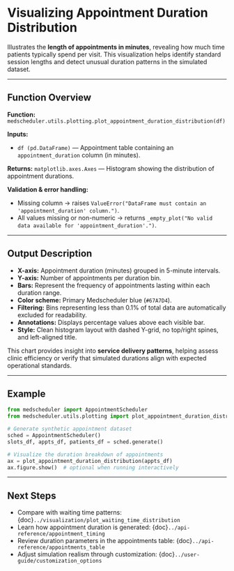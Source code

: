 # Visualizing Appointment Duration Distribution

Illustrates the **length of appointments in minutes**, revealing how much time patients typically spend per visit. This visualization helps identify standard session lengths and detect unusual duration patterns in the simulated dataset.

---

## Function Overview
**Function:** `medscheduler.utils.plotting.plot_appointment_duration_distribution(df)`

**Inputs:**
- `df (pd.DataFrame)` — Appointment table containing an `appointment_duration` column (in minutes).

**Returns:** `matplotlib.axes.Axes` — Histogram showing the distribution of appointment durations.

**Validation & error handling:**
- Missing column → raises `ValueError("DataFrame must contain an 'appointment_duration' column.")`.
- All values missing or non-numeric → returns `_empty_plot("No valid data available for 'appointment_duration'.")`.

---

## Output Description
- **X-axis:** Appointment duration (minutes) grouped in 5-minute intervals.
- **Y-axis:** Number of appointments per duration bin.
- **Bars:** Represent the frequency of appointments lasting within each duration range.
- **Color scheme:** Primary Medscheduler blue (`#67A7D4`).
- **Filtering:** Bins representing less than 0.1% of total data are automatically excluded for readability.
- **Annotations:** Displays percentage values above each visible bar.
- **Style:** Clean histogram layout with dashed Y-grid, no top/right spines, and left-aligned title.

This chart provides insight into **service delivery patterns**, helping assess clinic efficiency or verify that simulated durations align with expected operational standards.

---

## Example
```python
from medscheduler import AppointmentScheduler
from medscheduler.utils.plotting import plot_appointment_duration_distribution

# Generate synthetic appointment dataset
sched = AppointmentScheduler()
slots_df, appts_df, patients_df = sched.generate()

# Visualize the duration breakdown of appointments
ax = plot_appointment_duration_distribution(appts_df)
ax.figure.show()  # optional when running interactively
```

---

## Next Steps
- Compare with waiting time patterns: {doc}`../visualization/plot_waiting_time_distribution`
- Learn how appointment duration is generated: {doc}`../api-reference/appointment_timing`
- Review duration parameters in the appointments table: {doc}`../api-reference/appointments_table`
- Adjust simulation realism through customization: {doc}`../user-guide/customization_options`


